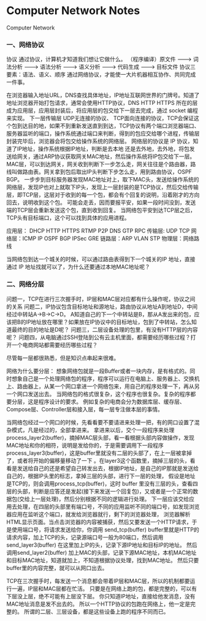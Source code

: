 # Computer Network Notes
Computer Network

### 一、网络协议
协议
通过协议，计算机才知道我们想让它做什么。
（程序编译）原文件 ---> 词法分析  ---> 语法分析 ---> 语义分析 ---> 代码生成 ---> 目标文件
协议三要素：语法、语义、顺序
通过网络协议，才能使一大片机器相互协作、共同完成一件事。

在浏览器输入地址URL，DNS查找具体地址，IP地址互联网世界的门牌号。知道了地址浏览器开始打包请求，通常会使用HTTP协议，DNS HTTP HTTPS 所在的层成为应用层，应用层封装后，将应用层的包交给下一层去完成，通过 socket 编程来实现。
下一层传输层 UDP无连接的协议、 TCP面向连接的协议，TCP会保证这个包到达目的地，如果不到重新发送直到到达，TCP协议有两个端口浏览器端口、服务器监听的端口，操作系统通过端口来判断，得到的包应交给哪个进程，传输层封装完毕后，浏览器会将包交给操作系统的网络层。
网络层的协议是 IP 协议，知道了IP地址，操作系统根据IP地址，判断是去本地 还是去外地，去外地，将包发送给网关，通过ARP协议获取网关MAC地址，然后操作系统将IP包交给下一层。
MAC层，可以到达网关，网关收到判断下一步怎么走，网关往往是个路由器，路线叫做路由表。网关拿到包后取出IP头判断下步怎么走，用到路由协议，OSPF BGP。
一步步到目标服务器发现MAC地址对上，取下MAC头，发送给操作系统的网络层，发现IP也对上就取下IP头，发现上一层封装的是TCP协议，然后交给传输层，即TCP层，这层对于收到的每一个包，都会有个回复的说明，沿着刚才的方向回去，说明收到这个包。
可能会走丢，因而要报平安，如果一段时间没到，发送端的TCP层会重新发送这个包，直到收到回复。
当网络包平安到达TCP层之后，TCP头有目标端口，这个可以找到具体的应用进程。

应用层： DHCP  HTTP  HTTPS  RTMP  P2P DNS  GTP  RPC
传输层:   UDP TCP
网络层：ICMP IP OSPF BGP IPSec GRE
链路层：ARP VLAN STP
物理层：网络路线

当网络包到达一个城关的时候，可以通过路由表得到下一个城关的IP 地址，直接通过 IP 地址找就可以了，为什么还要通过本地MAC地址呢？


### 二、网络分层

问题一，TCP在进行三次握手时，IP层和MAC层对应都有什么操作呢，协议之间的关系
问题二，IP协议包含目标地址和源地址，路由协议从地址A到地址D，中间经过中转站A->B->C->D。
A知道自己的下一个中转站是B，那从A发出来的包，应该把B的IP地址放在哪里？如果放在IP协议中的目标地址，包到了中转站，怎么知道最终的目的地址是D呢？
问题三，二层设备处理的包里，有没有HTTP层的内容呢？
问题四，从电脑通过SSH登陆到公有云主机里面，都需要经历哪些过程？打开一个电商网站都需要经历哪些过程？

尽管每一层都很熟悉，但是知识点串起来很难。


网络为什么要分层：
想象网络包就是一段Buffer或者一块内存，是有格式的。同时想象自己是一个处理网络包的程序，程序可以运行在电脑上、服务器上、交换机上、路由器上，从某一个网口拿进一个网络包来，用自己的程序处理一下，再从另一个网口发送出去。
当网络包的格式很复杂，这个程序也很复杂。复杂的程序都要分层，这是程序设计的要求。
例如复杂的电商会分为数据库层、缓存层、Compose层、Controller层和接入层，每一层专注做本层的事情。

当网络包经过一个网口的时候，先看看要不要请进来处理一把，有的网口设置了混杂模式，凡是经过的，全部拿进来。
拿进来以后，交个一段程序来处理process_layer2(buffer)，摘掉MAC层头部，看一看根据头部内容做操作，发现MAC地址和你的相符，说明是发给你的，于是需要调用下一段程序
process_layer3(buffer)，这是buffer里就没有二层的头部了，在上一层被拿掉了，或者将开始的偏移量移动了一下 。在layer3这个函数里，摘掉三层的头，看看是发送给自己的还是希望自己转发出去，根据IP地址，是自己的IP那就是发送给自己的，根据IP头里的标志，拿掉三层的头部，进行下一层的处理，
假设是地址是TCP的，则会调用process_tcp(buffer)，这时 buffer 里没有三层的头，查看四层的头部，判断是应答还是发起(接下来发送一个回复包)，又或者是一个正常的数据包(交给上一层处理)，然后分别根据不同的逻辑进行处理。
下一层应该交给应用去处理，在四层的头部里有端口号，不同的应用监听不同的端口号，如发现浏览器应用在监听这个端口，就发给浏览器就行，剩下的浏览器处理，
浏览器解析HTML显示页面。当点击浏览器的内容被捕获，然后又要发送一个HTTP请求，于是使用端口号，将请求发送给你，你调用 send_tcp(buffer) buffer里就是HTTP的请求内容，加上TCP的头，记录源端口号一般为80端口，然后调用send_layer3(buffer) 在这里加上IP的头，记录下源IP地址和目标IP的地址。
然后调用send_layer2(buffer) 加上MAC的头部，记录下源MAC地址，本机MAC地址和目标MAC地址，知道就加上，不知道根据协议处理，找到MAC地址。
然后只要buffer里的内容完整，就可以从网口出去。


TCP在三次握手时，每发送一个消息都会带着IP层和MAC层，所以的机制都要运行一遍，IP层和MAC层都在忙活。
只要是在网络上跑的包，都是完整的，可以有下层没上层，绝不可能有上层没下层。
你只知道IP地址，直接给他发消息，没有MAC地址消息是发不出去的。
所以一个HTTP协议的包跑在网络上，他一定是完整的。
所谓的二层、三层设备，都是这些设备上跑的程序不同而已。




